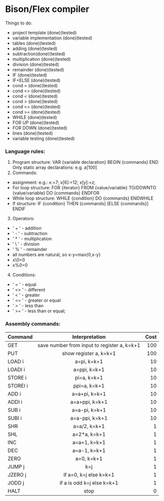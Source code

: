 # Bison/Flex compiler

Things to do:
  - project template (done)(tested)
  - variable implementation (done)(tested)
  - tables (done)(tested)
  - adding (done)(tested)
  - subtraction(done)(tested)
  - multiplication (done)(tested)
  - division (done)(tested)
  - remainder (done)(tested)
  - IF (done)(tested)
  - IF+ELSE (done)(tested)
  - cond = (done)(tested)
  - cond <> (done)(tested)
  - cond <  (done)(tested)
  - cond > (done)(tested)
  - cond <= (done)(tested)
  - cond >= (done)(tested)
  - WHILE (done)(tested)
  - FOR UP (done)(tested)
  - FOR DOWN (done)(tested)
  - lines (done)(tested)
  - variable testing (done)(tested)
### Language rules:
1. Program structure:
VAR {variable declaration} BEGIN {commands} END
Only static array declarations: e.g. a[100]
2. Commands:
- assignment: e.g.: 
x:=7;
x[6]:=12;
x[y]:=z;
- For loop structure:
FOR {iterator} FROM {value/variable} TO/DOWNTO {value/variable} DO {commands} ENDFOR
- While loop structure: 
WHILE {condition} DO {commands} ENDWHILE
- If structure: 
IF {condition} THEN {commands} [ELSE {commands}] ENDIF
3. Operators:
- ' \+ ' - addition
- ' \- ' - subtraction
- ' * ' - multiplication
- ' \\ ' - division
- ' % ' - remainder
- all numbers are natural, so x-y=max{0,x-y}
- x\0=0
- x%0=0
4. Conditions:
-  ' = ' - equal
- ' <> ' - different
- ' < ' - greater
- ' <= ' - greater or equal
- ' > ' - less than
- ' >= ' - less than or equal;

### Assembly commands:

| Command        | Interpretation           | Cost  |
| ------------- |:-------------:| -----:|
| GET     |  save number from input to register a, k=k+1 |100 |
| PUT | show register a, k=k+1| 100 | 
| LOAD i | a=pi, k=k+1 | 10 | 
| LOADI i | a=ppi, k=k+1 | 10 | 
| STORE i| pi=a, k=k+1| 10 | 
| STOREI i|ppi=a, k=k+1| 10 | 
| ADD i| a=a+pi, k=k+1 | 10 | 
| ADDI i| a=a+ppi, k=k+1 | 10 | 
| SUB i| a=a-pi,  k=k+1 | 10 | 
| SUBI i| a=a-ppi, k=k+1|  10| 
| SHR | a=a/2, k=k+1 | 1 | 
| SHL | a=2*a, k=k+1 | 1 | 
| INC | a=a+1, k=k+1 | 1 | 
| DEC | a=a-1, k=k+1 | 1 | 
| ZERO | a=0, k=k+1 | 1 | 
| JUMP j| k=j | 1 | 
| JZERO j| if a=0, k=j else k=k+1 | 1 | 
| JODD j| if a is odd k=j else k=k+1 | 1 | 
| HALT | stop | 0 | 
